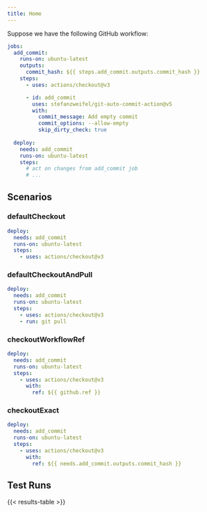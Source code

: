 ```yaml
---
title: Home
---
```


Suppose we have the following GitHub workflow:

```yml
jobs:
  add_commit:
    runs-on: ubuntu-latest
    outputs:
      commit_hash: ${{ steps.add_commit.outputs.commit_hash }}
    steps:
      - uses: actions/checkout@v3

      - id: add_commit
        uses: stefanzweifel/git-auto-commit-action@v5
        with:
          commit_message: Add empty commit
          commit_options: --allow-empty
          skip_dirty_check: true
  
  deploy:
    needs: add_commit
    runs-on: ubuntu-latest
    steps:
      # act on changes from add_commit job
      # ...
```

## Scenarios

### defaultCheckout

```yml
deploy:
  needs: add_commit
  runs-on: ubuntu-latest
  steps:
    - uses: actions/checkout@v3
```

### defaultCheckoutAndPull

```yml
deploy:
  needs: add_commit
  runs-on: ubuntu-latest
  steps:
    - uses: actions/checkout@v3
    - run: git pull
```

### checkoutWorkflowRef

```yml
deploy:
  needs: add_commit
  runs-on: ubuntu-latest
  steps:
    - uses: actions/checkout@v3
      with:
        ref: ${{ github.ref }}
```

### checkoutExact

```yml
deploy:
  needs: add_commit
  runs-on: ubuntu-latest
  steps:
    - uses: actions/checkout@v3
      with:
        ref: ${{ needs.add_commit.outputs.commit_hash }}
```

## Test Runs

{{< results-table >}}
